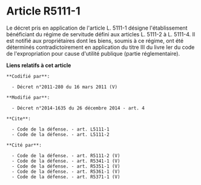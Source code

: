 # Article R5111-1

Le décret pris en application de l'article L. 5111-1 désigne l'établissement bénéficiant du régime de servitude défini aux
articles L. 5111-2 à L. 5111-4. Il est notifié aux propriétaires dont les biens, soumis à ce régime, ont été déterminés
contradictoirement en application du titre III du livre Ier du code de l'expropriation pour cause d'utilité publique (partie
réglementaire).

**Liens relatifs à cet article**

	**Codifié par**:

	  - Décret n°2011-280 du 16 mars 2011 (V)

	**Modifié par**:

	  - Décret n°2014-1635 du 26 décembre 2014 - art. 4

	**Cite**:

	  - Code de la défense. - art. L5111-1
	  - Code de la défense. - art. L5111-2

	**Cité par**:

	  - Code de la défense. - art. R5111-2 (V)
	  - Code de la défense. - art. R5341-1 (V)
	  - Code de la défense. - art. R5351-1 (V)
	  - Code de la défense. - art. R5361-1 (V)
	  - Code de la défense. - art. R5371-1 (V)

